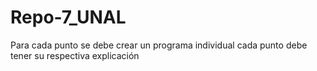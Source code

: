 # Repo-7_UNAL
Para cada punto se debe crear un programa individual cada punto debe tener su respectiva explicación
